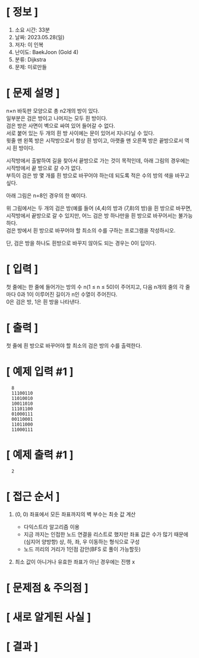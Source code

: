 # **[ 정보 ]**
1. 소요 시간: 33분
2. 날짜: 2023.05.28(일)
3. 저자: 이 인복
4. 난이도: BaekJoon (Gold 4)
5. 분류: Dijkstra
6. 문제: 미로만들

# **[ 문제 설명 ]**
n×n 바둑판 모양으로 총 n2개의 방이 있다.   
일부분은 검은 방이고 나머지는 모두 흰 방이다.   
검은 방은 사면이 벽으로 싸여 있어 들어갈 수 없다.   
서로 붙어 있는 두 개의 흰 방 사이에는 문이 있어서 지나다닐 수 있다.   
윗줄 맨 왼쪽 방은 시작방으로서 항상 흰 방이고, 아랫줄 맨 오른쪽 방은 끝방으로서 역시 흰 방이다.

시작방에서 출발하여 길을 찾아서 끝방으로 가는 것이 목적인데, 아래 그림의 경우에는 시작방에서 끝 방으로 갈 수가 없다.  
부득이 검은 방 몇 개를 흰 방으로 바꾸어야 하는데 되도록 적은 수의 방의 색을 바꾸고 싶다.

아래 그림은 n=8인 경우의 한 예이다.


위 그림에서는 두 개의 검은 방(예를 들어 (4,4)의 방과 (7,8)의 방)을 흰 방으로 바꾸면, 시작방에서 끝방으로 갈 수 있지만, 어느 검은 방 하나만을 흰 방으로 바꾸어서는 불가능하다.  
검은 방에서 흰 방으로 바꾸어야 할 최소의 수를 구하는 프로그램을 작성하시오.

단, 검은 방을 하나도 흰방으로 바꾸지 않아도 되는 경우는 0이 답이다.

# **[ 입력 ]**
첫 줄에는 한 줄에 들어가는 방의 수 n(1 ≤ n ≤ 50)이 주어지고, 다음 n개의 줄의 각 줄마다 0과 1이 이루어진 길이가 n인 수열이 주어진다.  
0은 검은 방, 1은 흰 방을 나타낸다.

# **[ 출력 ]**
첫 줄에 흰 방으로 바꾸어야 할 최소의 검은 방의 수를 출력한다.

# **[ 예제 입력 #1 ]**
      8
      11100110
      11010010
      10011010
      11101100
      01000111
      00110001
      11011000
      11000111

# **[ 예제 출력 #1 ]**
      2

# **[ 접근 순서 ]**
1. (0, 0) 좌표에서 모든 좌표까지의 벽 부수는 최솟 값 계산
   - 다익스트라 알고리즘 이용  
   - 지금 까지는 인접한 노드 연결을 리스트로 했지만 좌표 값은 수가 많기 때문에 (심지어 양방향) 상, 하, 좌, 우 이동하는 형식으로 구성
   - 노드 끼리의 거리가 1인점 감안(BFS 로 풀이 가능할듯)

2. 최소 값이 아니거나 유효한 좌표가 아닌 경우에는 진행 x


# **[ 문제점 & 주의점 ]**

# **[ 새로 알게된 사실 ]**

# **[ 결과 ]**
